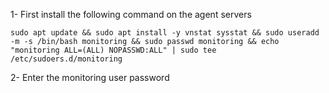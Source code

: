 1- First install the following command on the agent servers
```
sudo apt update && sudo apt install -y vnstat sysstat && sudo useradd -m -s /bin/bash monitoring && sudo passwd monitoring && echo "monitoring ALL=(ALL) NOPASSWD:ALL" | sudo tee /etc/sudoers.d/monitoring
```
2- Enter the monitoring user password

